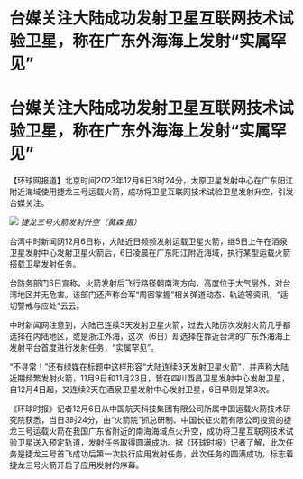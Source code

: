 # 台媒关注大陆成功发射卫星互联网技术试验卫星，称在广东外海海上发射“实属罕见”

# 台媒关注大陆成功发射卫星互联网技术试验卫星，称在广东外海海上发射“实属罕见”

【环球网报道】北京时间2023年12月6日3时24分，太原卫星发射中心在广东阳江附近海域使用捷龙三号运载火箭，成功将卫星互联网技术试验卫星发射升空，引发台媒关注。

![](https://inews.gtimg.com/om_bt/OX6fnbFLtwgcQIHTWVtqLKBD_1fCzSPDpL0Y9-ZmEjBg4AA/1000)
_捷龙三号火箭发射升空（黄森 摄）_

台湾中时新闻网12月6日称，大陆近日频频发射运载卫星火箭，继5日上午在酒泉卫星发射中心发射卫星火箭后，6日凌晨在广东阳江附近海域，执行某型运载火箭搭载卫星发射任务。

台防务部门6日宣称，火箭发射后飞行路径朝南海方向，高度位于大气层外，对台湾地区并无危害。该部门还声称台军“周密掌握”相关弹道动态、轨迹等资讯，“适切警戒与应处”云云。

中时新闻网注意到，大陆已连续3天发射卫星火箭，过去大陆历次发射火箭几乎都选择在内陆地区，或是浙江外海，这次（6日）却选择在靠近台湾的广东外海海上发射平台首度进行发射任务，“实属罕见”。

“不寻常！”还有绿媒在标题中这样形容“大陆连续3天发射卫星火箭”，并声称大陆近期频繁发射火箭，11月9日和11月23日，皆在四川西昌卫星发射中心发射卫星，自12月4日起，又连续2天在酒泉卫星发射中心发射卫星，6日早则是第3次。

《环球时报》记者12月6日从中国航天科技集团有限公司所属中国运载火箭技术研究院获悉，当日3时24分，由“火箭院”抓总研制、中国长征火箭有限公司投资的捷龙三号运载火箭在我国广东省附近的南海海域点火升空，成功将卫星互联网技术试验卫星送入预定轨道，发射任务取得圆满成功。据《环球时报》记者了解，此次任务是捷龙三号首飞成功后第一次执行应用发射任务，此次任务的圆满成功，标志着捷龙三号火箭开启了应用发射的序幕。

